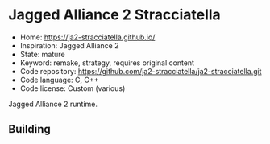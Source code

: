 # Jagged Alliance 2 Stracciatella

- Home: https://ja2-stracciatella.github.io/
- Inspiration: Jagged Alliance 2
- State: mature
- Keyword: remake, strategy, requires original content
- Code repository: https://github.com/ja2-stracciatella/ja2-stracciatella.git
- Code language: C, C++
- Code license: Custom (various)

Jagged Alliance 2 runtime.

## Building
